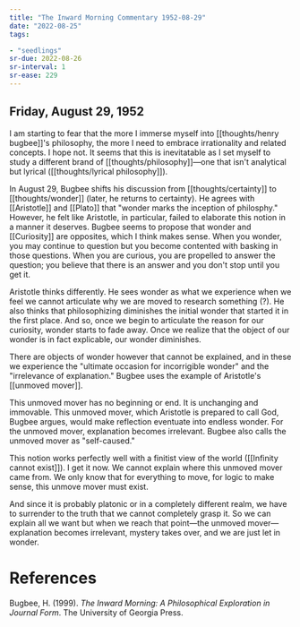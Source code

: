 ```yaml
---
title: "The Inward Morning Commentary 1952-08-29"
date: "2022-08-25"
tags:

- "seedlings"
sr-due: 2022-08-26
sr-interval: 1
sr-ease: 229
---
```


## Friday, August 29, 1952

I am starting to fear that the more I immerse myself into [[thoughts/henry bugbee]]'s philosophy, the more I need to embrace irrationality and related concepts. I hope not. It seems that this is inevitatable as I set myself to study a different brand of [[thoughts/philosophy]]—one that isn't analytical but lyrical ([[thoughts/lyrical philosophy]]).

In August 29, Bugbee shifts his discussion from [[thoughts/certainty]] to [[thoughts/wonder]] (later, he returns to certainty). He agrees with [[Aristotle]] and [[Plato]] that "wonder marks the inception of philosphy." However, he felt like Aristotle, in particular, failed to elaborate this notion in a manner it deserves. Bugbee seems to propose that wonder and [[Curiosity]] are opposites, which I think makes sense. When you wonder, you may continue to question but you become contented with basking in those questions. When you are curious, you are propelled to answer the question; you believe that there is an answer and you don't stop until you get it.

Aristotle thinks differently. He sees wonder as what we experience when we feel we cannot articulate why we are moved to research something (?). He also thinks that philosophizing diminishes the initial wonder that started it in the first place. And so, once we begin to articulate the reason for our curiosity, wonder starts to fade away. Once we realize that the object of our wonder is in fact explicable, our wonder diminishes.

There are objects of wonder however that cannot be explained, and in these we experience the "ultimate occasion for incorrigible wonder" and the "irrelevance of explanation." Bugbee uses the example of Aristotle's [[unmoved mover]].

This unmoved mover has no beginning or end. It is unchanging and immovable. This unmoved mover, which Aristotle is prepared to call God, Bugbee argues, would make reflection eventuate into endless wonder. For the unmoved mover, explanation becomes irrelevant. Bugbee also calls the unmoved mover as "self-caused."

This notion works perfectly well with a finitist view of the world ([[Infinity cannot exist]]). I get it now. We cannot explain where this unmoved mover came from. We only know that for everything to move, for logic to make sense, this unmove mover must exist.

And since it is probably platonic or in a completely different realm, we have to surrender to the truth that we cannot completely grasp it. So we can explain all we want but when we reach that point—the unmoved mover—explanation becomes irrelevant, mystery takes over, and we are just let in wonder.

# References

Bugbee, H. (1999). _The Inward Morning: A Philosophical Exploration in Journal Form_. The University of Georgia Press.